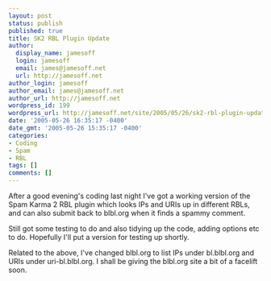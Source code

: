 ```yaml
---
layout: post
status: publish
published: true
title: SK2 RBL Plugin Update
author:
  display_name: jamesoff
  login: jamesoff
  email: james@jamesoff.net
  url: http://jamesoff.net
author_login: jamesoff
author_email: james@jamesoff.net
author_url: http://jamesoff.net
wordpress_id: 199
wordpress_url: http://jamesoff.net/site/2005/05/26/sk2-rbl-plugin-update/
date: '2005-05-26 16:35:17 -0400'
date_gmt: '2005-05-26 15:35:17 -0400'
categories:
- Coding
- Spam
- RBL
tags: []
comments: []
---
```

<p>After a good evening's coding last night I've got a working version of the Spam Karma 2 RBL plugin which looks IPs and URIs up in different RBLs, and can also submit back to blbl.org when it finds a spammy comment.</p>
<p>Still got some testing to do and also tidying up the code, adding options etc to do. Hopefully I'll put a version for testing up shortly.</p>
<p>Related to the above, I've changed blbl.org to list IPs under bl.blbl.org and URIs under uri-bl.blbl.org. I shall be giving the blbl.org site a bit of a facelift soon.</p>
